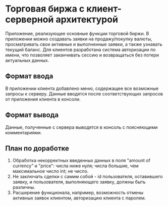 # Торговая биржа с клиент-серверной архитектурой
Приложение, реализующее основные функции торговой биржи. 
В приложении можно создавать заявки на продажу/покупку валюты, просматривать свои активные и выполненные заявки, а также узнавать текущий баланс.
Для клиентов разработана система авторизации по имени, что позволяет заканчивать сессию и возвращаться без потери актуальных данных.
## Формат ввода
В приложении клиента добавлено меню, содержащее все возможные запросы к серверу.
Данные вводятся после соответствующих запросов от приложения клиента в консоли. 
## Формат вывода
Данные, полученные с сервера выводятся в консоль с поясняющими комментариями.
## План по доработке
1. Обработка некорректных введенных данных в поля "amount of currency" и "price": числа ниже нуля; числа большие, чем максимальное число int; не число.
2. Не заключать сделки с самим собой - id пользователя, оставившего заявку, и пользователя, выполняющего заявку, должны быть различны.
3. Расширение функционала, например, возможность отмены активных заявок клиентом, авторизацию клиента с паролем.
